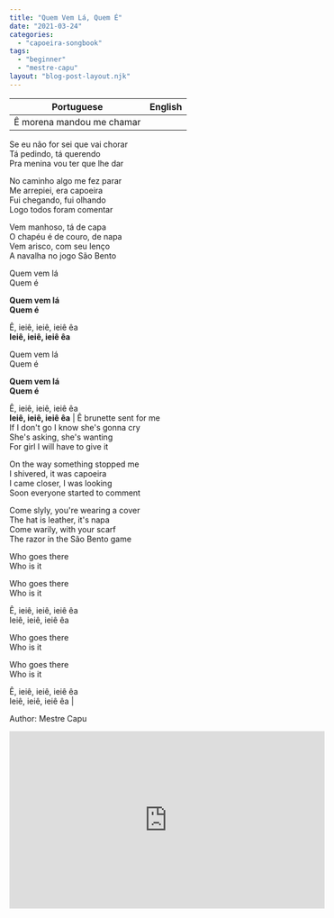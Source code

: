 ```yaml
---
title: "Quem Vem Lá, Quem É"
date: "2021-03-24"
categories: 
  - "capoeira-songbook"
tags: 
  - "beginner"
  - "mestre-capu"
layout: "blog-post-layout.njk"
---
```


| Portuguese | English |
| --- | --- |
| Ê morena mandou me chamar  
Se eu não for sei que vai chorar  
Tá pedindo, tá querendo  
Pra menina vou ter que lhe dar  
  
No caminho algo me fez parar  
Me arrepiei, era capoeira  
Fui chegando, fui olhando  
Logo todos foram comentar  
  
Vem manhoso, tá de capa  
O chapéu é de couro, de napa  
Vem arisco, com seu lenço  
A navalha no jogo São Bento  
  
Quem vem lá  
Quem é  
  
**Quem vem lá  
Quem é**  
  
Ê, ieiê, ieiê, ieiê êa  
**Ieiê, ieiê, ieiê êa**  
  
Quem vem lá  
Quem é  
  
**Quem vem lá  
Quem é**  
  
Ê, ieiê, ieiê, ieiê êa  
**Ieiê, ieiê, ieiê êa** | Ê brunette sent for me  
If I don't go I know she's gonna cry  
She's asking, she's wanting  
For girl I will have to give it  
  
On the way something stopped me  
I shivered, it was capoeira  
I came closer, I was looking  
Soon everyone started to comment  
  
Come slyly, you're wearing a cover  
The hat is leather, it's napa  
Come warily, with your scarf  
The razor in the São Bento game  
  
Who goes there  
Who is it  
  
Who goes there  
Who is it  
  
Ê, ieiê, ieiê, ieiê êa  
Ieiê, ieiê, ieiê êa  
  
Who goes there  
Who is it  
  
Who goes there  
Who is it  
  
Ê, ieiê, ieiê, ieiê êa  
Ieiê, ieiê, ieiê êa |

<figcaption>

Author: Mestre Capu

</figcaption>

<iframe width="560" height="315" src="https://www.youtube.com/embed/tOc191QIfzg" title="YouTube video player" frameborder="0" allow="accelerometer; autoplay; clipboard-write; encrypted-media; gyroscope; picture-in-picture" allowfullscreen></iframe>
